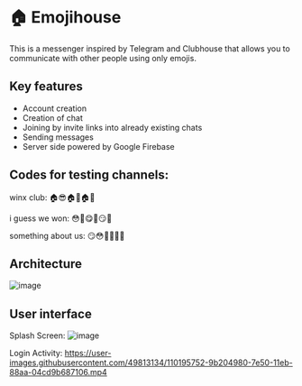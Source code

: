 # 🏠 Emojihouse
This is a messenger inspired by Telegram and Clubhouse that allows you to communicate with other people using only emojis.

## Key features
* Account creation
* Creation of chat
* Joining by invite links into already existing chats
* Sending messages
* Server side powered by Google Firebase

## Codes for testing channels:
winx club: 🏠😎🏠🤡🏠🤯

i guess we won: 😳🧐😋🤪😏🤯

something about us: 😏😳🧐🏡🤯🧐

## Architecture
![image](https://user-images.githubusercontent.com/49813134/110195864-5cd75a00-7e51-11eb-97af-f3b65695a0d4.png)

## User interface 
Splash Screen:
![image](https://user-images.githubusercontent.com/49813134/110195640-a2932300-7e4f-11eb-8d0d-4640fd08112a.png)

Login Activity:
https://user-images.githubusercontent.com/49813134/110195752-9b204980-7e50-11eb-88aa-04cd9b687106.mp4


